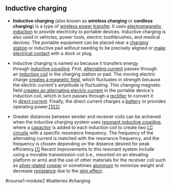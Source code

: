 ##  Inductive charging
- **Inductive charging** (also known as **wireless charging** or **cordless charging**) is a type of [wireless power transfer](https://en.wikipedia.org/wiki/Wireless_power_transfer). It uses [electromagnetic induction](https://en.wikipedia.org/wiki/Electromagnetic_induction "Electromagnetic induction") to provide electricity to portable devices. Inductive charging is also used in vehicles, power tools, electric toothbrushes, and medical devices. The portable equipment can be placed near a [charging station](https://en.wikipedia.org/wiki/Charging_station "Charging station") or inductive pad without needing to be precisely aligned or [make electrical contact](https://en.wikipedia.org/wiki/Conductive_charging "Conductive charging") with a dock or plug.

- Inductive charging is named so because it transfers energy through [inductive coupling](https://en.wikipedia.org/wiki/Inductive_coupling "Inductive coupling"). First, [alternating current](https://en.wikipedia.org/wiki/Alternating_current "Alternating current") passes through an [induction coil](https://en.wikipedia.org/wiki/Induction_coil "Induction coil") in the charging station or pad. The moving electric charge [creates a magnetic field](https://en.wikipedia.org/wiki/Oersted%27s_law "Oersted's law"), which fluctuates in strength because the electric current's amplitude is fluctuating. This changing magnetic field [creates an alternating electric current](https://en.wikipedia.org/wiki/Faraday%27s_law_of_induction) in the portable device's induction coil, which in turn passes through a [rectifier](https://en.wikipedia.org/wiki/Rectifier "Rectifier") to convert it to [direct current](https://en.wikipedia.org/wiki/Direct_current "Direct current"). Finally, the direct current charges a [battery](https://en.wikipedia.org/wiki/Battery_(electricity) "Battery (electricity)") or provides operating power.[[1]](https://en.wikipedia.org/wiki/Inductive_charging#cite_note-:1-1)[[2]](https://en.wikipedia.org/wiki/Inductive_charging#cite_note-Treffers-2)

- Greater distances between sender and receiver coils can be achieved when the inductive charging system uses [resonant inductive coupling](https://en.wikipedia.org/wiki/Resonant_inductive_coupling "Resonant inductive coupling"), where a [capacitor](https://en.wikipedia.org/wiki/Capacitor "Capacitor") is added to each induction coil to create two [LC circuits](https://en.wikipedia.org/wiki/LC_circuit "LC circuit") with a specific resonance frequency. The frequency of the alternating current is matched with the resonance frequency, and the frequency is chosen depending on the distance desired for peak efficiency.[[1]](https://en.wikipedia.org/wiki/Inductive_charging#cite_note-:1-1) Recent improvements to this resonant system include using a movable transmission coil (i.e., mounted on an elevating platform or arm) and the use of other materials for the receiver coil such as [silver-plated](https://en.wikipedia.org/wiki/Silver "Silver") [copper](https://en.wikipedia.org/wiki/Copper "Copper") or sometimes [aluminum](https://en.wikipedia.org/wiki/Aluminium "Aluminium") to minimize weight and decrease [resistance](https://en.wikipedia.org/wiki/Electrical_resistance "Electrical resistance") due to the [skin effect](https://en.wikipedia.org/wiki/Skin_effect "Skin effect").

#course1-module2 #batteries #charging